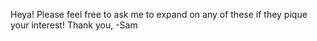 Heya! 
Please feel free to ask me to expand on any of these if they pique your interest!
Thank you,
-Sam
